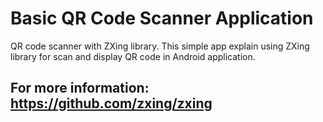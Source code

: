 # Basic QR Code Scanner Application

QR code scanner with ZXing library. This simple app explain using ZXing library for scan and display QR code in Android application.
## For more information: https://github.com/zxing/zxing
